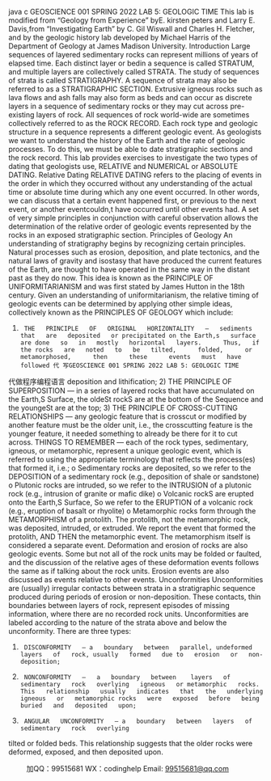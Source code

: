 java c
GEOSCIENCE   001 SPRING   2022
LAB   5:    GEOLOGIC   TIME
This   lab   is   modified   from   “Geology   from   Experience” byE. kirsten   peters   and   Larry   E. Davis,from   “Investigating   Earth” by   C.   Gil          Wiswall   and   Charles   H. Fletcher, and   by   the   geologic   history   lab   developed   by   Michael   Harris   of   the   Department   of   Geology   at   James Madison   University.
Introduction
Large sequences of   layered sedimentary rocks can represent millions of   years   of   elapsed time.      Each distinct layer or bedin a sequence is called   STRATUM,   and   multiple layers   are   collectively   called   STRATA.    The study of   sequences of   strata is called   STRATIGRAPHY. A   sequence   of   strata may   also   be referred to as a   STRATIGRAPHIC   SECTION.
Extrusive igneous rocks such as lava flows   and   ash   falls may   also   form   as   beds   and   can   occur   as   discrete   layers in a sequence of   sedimentary rocks or they may   cut   across pre-existing   layers   of   rock.   All   sequences of   rock world-wide are sometimes collectively referred to as   the ROCK   RECORD.   Each rock   type and geologic structure in a sequence represents   a   different   geologic   event.   As   geologists   we want   to   understand   the   history   of   the   Earth   and   the   rate   of   geologic   processes. To   do   this,   we   must   be   able   to   date stratigraphic sections and the rock record. This lab provides   exercises   to   investigate the   two   types   of   dating that geologists use, RELATIVE and NUMERICAL or ABSOLUTE DATING.
Relative   Dating
RELATIVE DATING refers to the placing of   events in the order in which they   occurred without   any understanding of   the actual time or absolute time during which   any   one   event occurred.      In   other words,   we can discuss that a certain event happened   first, or   previous   to   the   next   event,   or   another   eventcouldn,t have occurred until other events had. A set of   very   simple principles in   conjunction   with   careful   observation allows the determination of   the relative order of   geologic events represented by   the rocks   in         an exposed stratigraphic   section.
Principles of   Geology
An understanding of   stratigraphy begins by recognizing certain principles. Natural processes such as   erosion, deposition, and plate tectonics, and the natural laws of   gravity and   isostasy   that   have produced      the   current   features   of   the   Earth, are   thought   to   have   operated   in   the   same   way   in   the   distant   past   as   they do   now. This   idea   is   known   as   the   PRINCIPLE   OF   UNIFORMITARIANISM   and   was   first   stated   by
James   Hutton   in   the   18th      century. Given   an   understanding   of   uniformitarianism, the   relative   timing   of geologic events can be determined by applying other   simple ideas,   collectively known   as   the PRINCIPLES OF GEOLOGY which include:
1)      THE   PRINCIPLE   OF   ORIGINAL   HORIZONTALITY   —   sediments   that   are   deposited   or precipitated on the Earth,s   surface are done   so   in   mostly   horizontal   layers.      Thus,   if   the rocks   are   noted   to   be   tilted,      folded,      or   metamorphosed,      then      these      events   must   have    followed 代 写GEOSCIENCE 001 SPRING 2022 LAB 5: GEOLOGIC TIME
代做程序编程语言  deposition and lithification;
2)      THE   PRINCIPLE   OF   SUPERPOSITION   — in   a   series   of   layered   rocks   that   have   accumulated on the Earth,S   Surface, the oldeSt rockS are at the bottom   of   the   Sequence   and   the youngeSt   are   at   the   top;
3)      THE   PRINCIPLE   OF   CROSS-CUTTING   RELATIONSHIPS   —   any   geologic   feature   that   is crosscut   or   modified   by   another   feature   must   be   the   older   unit,   i.e.,   the   crosscutting   feature   is the   younger   feature, it   needed   something   to   already   be   there   for   it   to   cut   across.
THINGS   TO   REMEMBER   — each   of   the   rock   types, sedimentary,   igneous,   or   metamorphic,   represent   a unique geologic event, which is referred to using the appropriate terminology   that reflects   the   process(es) that   formed   it,   i.e.;
o   Sedimentary   rocks   are   deposited, so   we   refer   to   the   DEPOSITION   of   a   sedimentary   rock   (e.g.,   deposition of   shale or sandstone)
o   Plutonic   rocks   are   intruded, so   we   refer   to   the   INTRUSION   of   a   plutonic   rock   (e.g.,   intrusion of   granite   or   mafic   dike)
o   Volcanic   rockS   are   erupted   onto   the   Earth,S   Surface,   So   we   refer   to   the   ERUPTION   of   a   volcanic   rock   (e.g., eruption   of   basalt   or   rhyolite)
o   Metamorphic   rocks   form   through   the   METAMORPHISM   of a   protolith.   The   protolith,   not   the metamorphic rock, was deposited, intruded, or extruded. We   report   the   event that   formed   the   protolith, AND   THEN   the   metamorphic   event.       The   metamorphism   itself   is   considered a   separate event. Deformation   and   erosion   of   rocks   are also geologic   events. Some   but not all   of   the rock units may be   folded   or   faulted,   and the   discussion   of   the   relative   ages   of   these   deformation   events   follows   the   same   as   if   talking   about   the   rock   units.    Erosion   events   are   also discussed   as   events   relative   to   other   events.
Unconformities
Unconformities are (usually) irregular contacts between strata in   a   stratigraphic   sequence produced   during   periods   of   erosion   or   non-deposition. These   contacts, thin   boundaries   between   layers   of   rock, represent episodes of   missing information, where there are no recorded rock units.    Unconformities are   labeled   according   to   the   nature   of   the   strata   above   and   below   the   unconformity.      There   are   three   types:
1)      DISCONFORMITY   — a   boundary   between   parallel, undeformed   layers   of   rock, usually   formed   due to   erosion   or   non-deposition;
2)      NONCONFORMITY   —   a   boundary   between    layers   of   sedimentary   rock   overlying   igneous   or metamorphic   rocks.   This   relationship   usually   indicates   that   the   underlying   igneous   or   metamorphic rocks   were   exposed   before   being   buried   and   deposited   upon;
3)      ANGULAR   UNCONFORMITY   — a   boundary   between   layers   of   sedimentary   rock   overlying
tilted   or   folded   beds.    This   relationship   suggests   that   the   older   rocks   were   deformed,   exposed,   and then   deposited   upon.
   

         
加QQ：99515681  WX：codinghelp  Email: 99515681@qq.com
